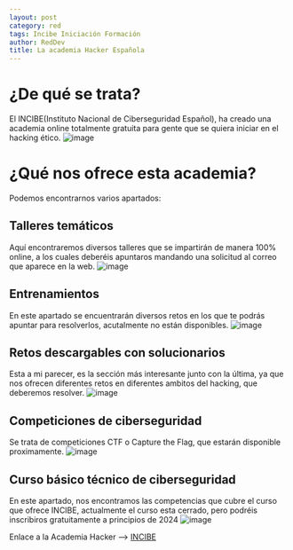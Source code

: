 ```yaml
---
layout: post
category: red
tags: Incibe Iniciación Formación
author: RedDev
title: La academia Hacker Española
---
```


# ¿De qué se trata?
El INCIBE(Instituto Nacional de Ciberseguridad Español), ha creado una academia online totalmente gratuita para gente que se quiera iniciar en el hacking ético.
![image](https://github.com/reycotallo98/reycotallo98.github.io/assets/93315382/c2dfd1f4-59ad-40cd-8731-797213e75d80)

# ¿Qué nos ofrece esta academia?
Podemos encontrarnos varios apartados:

## Talleres temáticos
Aquí encontraremos diversos talleres que se impartirán de manera 100% online, a los cuales deberéis apuntaros mandando una solicitud al correo que aparece en la web.
![image](https://github.com/reycotallo98/reycotallo98.github.io/assets/93315382/2a102127-8120-4a19-963e-8b8bb6f44d94)

## Entrenamientos
En este apartado se encuentrarán diversos retos en los que te podrás apuntar para resolverlos, acutalmente no están disponibles.
![image](https://github.com/reycotallo98/reycotallo98.github.io/assets/93315382/4c6853f9-52f0-431a-a57f-884d9f2669e0)

## Retos descargables con solucionarios
Esta a mi parecer, es la sección más interesante junto con la última, ya que nos ofrecen diferentes retos en diferentes ambitos del hacking, que deberemos resolver.
![image](https://github.com/reycotallo98/reycotallo98.github.io/assets/93315382/85fb244c-3fc0-4334-b161-e25f84d9553b)

## Competiciones de ciberseguridad
Se trata de competiciones CTF o Capture the Flag, que estarán disponible proximamente. 
![image](https://github.com/reycotallo98/reycotallo98.github.io/assets/93315382/3f905956-72e7-4fcb-a14f-7591b601556c)

## Curso básico técnico de ciberseguridad
En este apartado, nos encontramos las competencias que cubre el curso que ofrece INCIBE, actualmente el curso esta cerrado, pero podréis inscribiros gratuitamente a principios de 2024
![image](https://github.com/reycotallo98/reycotallo98.github.io/assets/93315382/9ea29e1c-a8ec-4577-995e-40c2d3b50eac)

Enlace a la Academia Hacker --> [INCIBE](https://www.incibe.es/ed2026/talento-hacker/academia-hacker)
